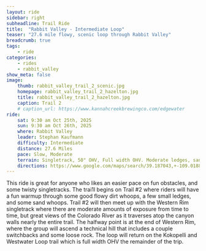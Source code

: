 ```yaml
---
layout: ride
sidebar: right
subheadline: Trail Ride
title:  "Rabbit Valley - Intermediate Loop"
teaser: "27.6 mile flowy, scenic loop through Rabbit Valley"
breadcrumb: true
tags:
    - ride
categories:
    - rides
    - rabbit_valley
show_meta: false    
image:
    thumb: rabbit_valley_trail_2_scenic.jpg
    homepage: rabbit_valley_trail_2_hazelton.jpg
    title: rabbit_valley_trail_2_hazelton.jpg
    caption: Trail 2
    # caption_url: https://www.kannahcreekbrewingco.com/edgewater
ride:
    sat: 9:30 am Oct 25th, 2025
    sun: 9:30 am Oct 26th, 2025
    where: Rabbit Valley
    leader: Stephan Kaufmann 
    difficulty: Intermediate
    distance: 27.6 Miles
    pace: Slow, Moderate
    terrain: Singletrack, 50" OHV, Full width OHV. Moderate ledges, sand, loose rock, exposure, ledge drops.
    directions: https://www.google.com/maps/search/39.187043,+-109.018870?entry=tts&g_ep=EgoyMDI1MDYyMy4yIPu8ASoASAFQAw%3D%3D&skid=3bf1c2b4-6e2d-44d6-953b-1eaeeb49e25d
---
```

This ride is great for anyone who likes an easier pace on fun obstacles, and some twisty singletracks. The trai1l begins on Trail #2 where riders will have a fun warmup through some good flowy dirt whoops, a few small ledges, and some sand whoops. Trail #2 will then meet up with the Western Rim singletrack where there are moderate amounts of exposure from time to time, but great views of the Colorado River as it traverses atop the canyon walls nearly the entire trail. The halfway point is at the end of Western Rim, where the group will ascend a technical hill that includes a couple switchbacks and some loose rock. The loop will return on the Kokopelli and Westwater Loop trail which is full width OHV the remainder of the trip. 